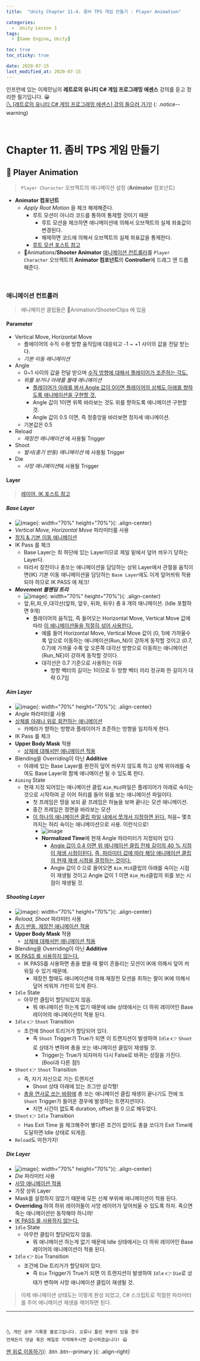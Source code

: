 ```yaml
---
title:  "Unity Chapter 11-4. 좀비 TPS 게임 만들기 : Player Animation" 

categories:
  -  Unity Lesson 1 
tags:
  - [Game Engine, Unity]

toc: true
toc_sticky: true

date: 2020-07-15
last_modified_at: 2020-07-15
---
```


인프런에 있는 이제민님의 **레트로의 유니티 C# 게임 프로그래밍 에센스** 강의를 듣고 정리한 필기입니다. 😀  
[🌜 [레트로의 유니티 C# 게임 프로그래밍 에센스] 강의 들으러 가기!](https://www.inflearn.com/course/%EC%9C%A0%EB%8B%88%ED%8B%B0-%EA%B2%8C%EC%9E%84-%ED%94%84%EB%A1%9C%EA%B7%B8%EB%9E%98%EB%B0%8D-%EC%97%90%EC%84%BC%EC%8A%A4)
{: .notice--warning}

<br>

# Chapter 11. 좀비 TPS 게임 만들기 

## 🔔 Player Animation

> `Player Character` 오브젝트의 애니메이션 설정 (**Animator** 컴포넌트)

- **Animator 컴포넌트**
  - *Apply Root Motion* 을 체크 해제해준다.
    - 루트 모션이 아니라 코드를 통하여 통제할 것이기 때문
      - 루트 모션을 체크하면 애니메이션에 의해서 오브젝트의 실제 좌표값이 변경된다.
      - 해제하면 코드에 의해서 오브젝트의 실제 좌표값을 통제한다.
    - [루트 모션 포스트 참고](http://127.0.0.1:4000/unity%20lesson%201/chapter9-2/#-%EB%A3%A8%ED%8A%B8-%EB%AA%A8%EC%85%98--%EC%95%84%EB%B0%94%ED%83%80)
  - 📂Animations/**Shooter Animator** <u>애니메이션 컨트롤러</u>를 `Player Character` 오브젝트의 **Animator 컴포넌트**의 **Controller**에 드래그 앤 드롭 해준다.

<br>

### 애니메이션 컨트롤러

> 애니메이션 클립들은 📂Animation/ShooterClips 에 있음

#### Parameter
  - Vertical Move, Horizontal Move
    - 플에이어의 수직 수평 방향 움직임에 대응되고 -1 ~ +1 사이의 값을 전달 받는다.
    - *기본 이동 애니메이션*
  - Angle
    - 0~1 사이의 값을 전달 받으며 <u>수직 방향에 대해서 플레이어가 조준하는 각도.</u>
    - *위를 보거나 아래를 볼때 애니메이션*
      - <u>플레이어가 아래를 봐서 Angle 값이 0이면 플레이어의 상체도 아래를 향하도록 애니메이션을 구현할 것.</u> 
      - Angle 값이 1이면 위쪽 바라보는 것도 위를 향하도록 애니메이션 구현할 것.
      - Angle 값이 0.5 이면, 즉 정중앙을 바라보면 정자세 애니메이션.
    - 기본값은 0.5
  - Reload
    - *재장전 애니메이션* 에 사용될 Trigger
  - Shoot
    - *발사(총기 반동) 애니메이션* 에 사용될 Trigger
  - Die
    - *사망 애니메이션*에 사용될 Trigger


#### Layer

> [레이어, IK 포스트 참고](https://ansohxxn.github.io/unity%20lesson%201/chapter9-3/)

##### Base Layer 
  - ![image](https://user-images.githubusercontent.com/42318591/87505615-3f783480-c6a4-11ea-86b5-b09071d16a83.png){: width="70%" height="70%"}{: .align-center}
  - *Vertical Move, Horizontal Move* 파라미터를 사용
  - <u>정지 & 기본 이동 애니메이션</u>
  - IK Pass 를 체크
    -  Base Layer는 최 하단에 있는 Layer이므로 제일 밑에서 덮어 씌우기 당하는 Layer다.
    - 따라서 장전이나 총쏘는 애니메이션을 담당하는 상위 Layer에서 관절을 움직이면(IK) 기본 이동 애니메이션을 담당하는 `Base Layer`에도 이게 덮어씌워 적용되야 하므로 IK PASS 에 체크! 
  - ***Movement 블렌딩 트리***
    - ![image](https://user-images.githubusercontent.com/42318591/87510188-1066c080-c6ae-11ea-8aec-7d2b6528b286.png){: width="70%" height="70%"}{: .align-center}
    - 앞,뒤,좌,우,대각선(앞좌, 앞우, 뒤좌, 뒤우) 총 8 개의 애니메이션. (Idle 포함하면 9개)
      - 플레이어의 움직임, 즉 들어오는 Horizontal Move, Vertical Move 값에 따라 <u>이 애니메이션들을 적절히 섞어 사용한다.</u>
        - 예를 들어 Horizontal Move, Vertical Move 값이 (0, 1)에 가까울수록 앞으로 이동하는 애니메이션(Run_N)이 강하게 동작할 것이고 (0.7, 0.7)에 가까울 수록 앞 오른쪽 대각선 방향으로 이동하는 애니메이션(Run_NE)이 강하게 동작할 것이다.
        - 대각선은 0.7 기준으로 사용하는 이유
          - 방향 벡터의 길이는 1이므로 두 방향 벡터 끼리 정규화 한 길이가 대략 0.7임


##### Aim Layer
  - ![image](https://user-images.githubusercontent.com/42318591/87506350-0b9e0e80-c6a6-11ea-9f99-12ba298f1a1b.png){: width="70%" height="70%"}{: .align-center}
  - *Angle* 파라미터를 사용
  - <u>상체를 아래나 위로 회전하는 애니메이션</u> 
    - 카메라가 향하는 방향과 플레이어가 조준하는 방향을 일치하게 한다.
  - IK Pass 를 체크
  - **Upper Body Mask** 적용
    - <u>상체에 대해서만 애니메이션 적용</u>
  - Blending을 Overriding이 아닌 **Additive**
    - 아래에 있는 Base Layer를 완전히 덮어 씌우지 않도록 하고 상체 위아래를 숙여도 Base Layer와 함께 애니메이션 될 수 있도록 한다.
  - `Aiming` State
    - 현재 지정 되어있는 애니메이션 클립 `Aim_Mid`파일은 플레이어가 아래로 숙이는 것으로 시작하여 곧 이어 허리를 들어 위를 보는 애니메이션 파일이다.
      - 첫 프레임은 땅을 보되 끝 프레임은 하늘을 보며 끝나는 모션 애니메이션.
      - 중간 프레임은 정면을 바라보는 모션
      - <u>이 하나의 애니메이션 클립 파일 내에서 쪼개서 지정하면 된다.</u> 처음~ 몇초까지는 허리 숙이는 애니메이션으로 사용. 이런식으로!
        - ![image](https://user-images.githubusercontent.com/42318591/87515245-83743500-c6b6-11ea-8c17-ddefece9b925.png)
        - **Normalized Time**에 현재 Angle 파라미터가 지정되어 있다.
          - <u>Angle 값이 0.4 이면 위 애니메이션 클립 전체 길이의 40 % 지점이 재생 시점이된다.</u> <u>즉, 파라미터 값에 따라 해당 애니메이션 클립의 현재 재생 시점을 결정하는 것이다.</u>
          - Angle 값이 0 으로 들어오면 `Aim_Mid`클립의 아래를 숙이는 시점이 재생될 것이고 Angle 값이 1 이면 `Aim_Mid`클립의 위를 보는 시점이 재생될 것.

##### Shooting Layer 
  - ![image](https://user-images.githubusercontent.com/42318591/87506371-18bafd80-c6a6-11ea-95ca-904828e521d9.png){: width="70%" height="70%"}{: .align-center}
  - *Reload, Shoot* 파라미터 사용
  - <u>총기 반동, 재장전 애니메이션 적용</u>
  - **Upper Body Mask** 적용
    - <u>상체에 대해서만 애니메이션 적용</u>
  - Blending을 Overriding이 아닌 **Additive**
  - <u>IK PASS 를 사용하지 않는다.</u>
    - IK PASS를 사용하면 총을 쐈을 때 팔이 흔들리는 모션이 IK에 의해서 덮어 씌워질 수 있기 때문에.
      - 재장전 할때도 애니메이션에 의해 재장전 모션을 취하는 팔이 IK에 의해서 덮어 씌워져 가만히 있게 죈다.
  - `Idle` State
    - 아무런 클립이 할당되있지 않음. 
      - 뭐 애니메이션 하는게 없기 때문에 Idle 상태에서는 더 하위 레이어인 Base 레이어의 애니메이션이 적용 된다.
  - `Idle` 👉 `Shoot` Transition
    - 조건에 Shoot 트리거가 할당되어 있다.
      - 즉 `Shoot` Trigger가 True가 되면 이 트랜지션이 발생하여 `Idle` 👉 `Shoot`로 상태가 변하며 총을 쏘는 애니메이션 클립이 재생될 것.
        - Trigger는 True가 되자마자 다시 False로 바뀌는 성질을 가진다. (Bool과 다른 점!)
  - `Shoot` 👉 `Shoot` Transition
    - 즉, 자기 자신으로 가는 트랜지션
      - Shoot 상태 아래에 있는 조그만 삼각형!
    - <u>총을 연사로 쏘는 바람에</u> 총 쏘는 애니메이션 클립 재생이 끝나기도 전에 또 `Shoot` Trigger가 들어온 경우에 발생하는 트랜지션이다. 
      - 지연 시간이 없도록 duration, offset 을 0 으로 해두었다.
  - `Shoot` 👉 `Idle`  Transition
    - Has Exit Time 을 체크해주어 별다른 조건이 없어도 총을 쏘다가 Exit Time에 도달하면 Idle 상태로 되게끔.
  - `Reload`도 마찬가지!

##### Die Layer
  - ![image](https://user-images.githubusercontent.com/42318591/87506389-21133880-c6a6-11ea-8f7d-2da6d87b1775.png){: width="70%" height="70%"}{: .align-center}
  - *Die* 파라미터 사용
  - <u>사망 애니메이션 적용</u>
  - 가장 상위 Layer
  - Mask를 설정하지 않았기 때문에 모든 신체 부위에 애니메이션이 적용 된다. 
  - **Overriding** 하여 하위 레이어들이 사망 레이어가 덮어씌울 수 있도록 하자. 죽으면 죽는 애니메이션만 동작해야 하니까!
  - <u>IK PASS 를 사용하지 않는다.</u>
  - `Idle` State
    - 아무런 클립이 할당되있지 않음. 
      - 뭐 애니메이션 하는게 없기 때문에 Idle 상태에서는 더 하위 레이어인 Base 레이어의 애니메이션이 적용 된다.
  - `Idle` 👉 `Die` Transition
    - 조건에 Die 트리거가 할당되어 있다.
      - 즉 `Die` Trigger가 True가 되면 이 트랜지션이 발생하여 `Idle` 👉 `Die`로 상태가 변하며 사망 애니메이션 클립이 재생될 것.

> 이제 애니메이션 상태도는 이렇게 완성 되었고, C# 스크립트로 적절한 파라미터를 주어 애니메이션 재생을 제어하면 된다.


***
<br>

    🌜 개인 공부 기록용 블로그입니다. 오류나 틀린 부분이 있을 경우 
    언제든지 댓글 혹은 메일로 지적해주시면 감사하겠습니다! 😄

[맨 위로 이동하기](#){: .btn .btn--primary }{: .align-right}

<br>